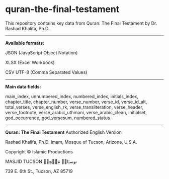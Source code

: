 # quran-the-final-testament


This repository contains key data from Quran: The Final Testament by Dr. Rashad Khalifa, Ph.D. 

--------------------------
**Available formats:**

JSON (JavaScript Object Notation)

XLSX (Excel Workbook)

CSV UTF-8 (Comma Separated Values) 

--------------------------
**Main data fields:**

main_index, unnumbered_index, numbered_index, initials_index, chapter_title, chapter_number, verse_number, verse_id, verse_id_alt, total_verses, verse_english_rk, verse_transliteration, verse_header, verse_footnote, verse_arabic_uthmani, verse_arabic_clean, initialset, god_occurrence, god_versesum, numbered_status

--------------------------
**Quran: The Final Testament** Authorized English Version

Rashad Khalifa, Ph.D. Imam, Mosque of Tucson, Arizona, U.S.A.

Copyright © Islamic Productions

MASJID TUCSON توسـَانۡ مَسۡجِدۡ

739 E. 6th St., Tucson, AZ 85719
